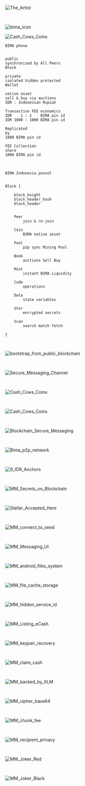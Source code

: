 ![_The_Artist_](_bali_.jpg)



<br />



![_bima_icon_](_BIMA_icon_.png)



![_Cash_Cows_Coins_](Minting_Coining_Money.png)



```json:
BIMA phone


public
synchronized by All Peers
Block

private
isolated hidden protected
Wallet

native asset
sell & buy via auctions
IDR : Indonesian Rupiah

Transaction FEE economics
IDR    1 : 1    BIMA pin id
IDR 1000 : 1000 BIMA pin id

Replicated
by
1000 BIMA pin id

FEE Collection
share
1000 BIMA pin id
```




<br />



```json:
BIMA Indonesia ponsel


Block {

    block_height
    block_header_hash
    block_header


    Peer 
        join & re-join
    
    Coin 
        BIMA native asset
    
    Pool 
        p2p sync Mining Pool
    
    Book 
        auctions Sell Buy
    
    Mint 
        instant BIMA Liquidity
    
    Code 
        operations
    
    Data 
        state variables

    Stor
        encrypted secrets

    Scan
        search match fetch

}
```



<br />



![_bootstrap_from_public_blockchain_](_Public_Blockkchain_Bootstrap_.png)




<br />




![_Secure_Messaging_Channel_](_secure_channel_.png)




<br />




![_Cash_Cows_Coins_](Minting_Coining_Money.png)




<br />




![_Cash_Cows_Coins_](Minting_Coining_Money.png)



<br />



![_Blockchain_Secure_Messaging_](_Secure_Messaging_Blockchain_.png)




<br />



![_Bima_p2p_network_](_Bima_p2p_network_.png)




<br />



![_9_IDR_Anchors_](_IDR_Anchors_.png)




<br />



![_MM_Secrets_on_Blockchain_](_MM_encrypted_secrets_.png)



<br />




![_Stellar_Accepted_Here_](_stellar_accepted_here_.png)



<br />



![_MM_connect_to_seed_](_MM_con_seed_.png)



<br />



![_MM_Messaging_UI_](_MM_v0.11.0_.png)



<br />



![_MM_android_files_system_](_MM_storage_files_.png)



<br />



![_MM_file_cache_storage_](_MM_v0.22.0_.png)



<br />


![_MM_hidden_service_id_](_MM_v0.33.0_.png)



<br />



![_MM_Listing_eCash_](_MM_OHLC_.png)



<br />


![_MM_keypair_recovery_](_MM_XLM_keypair_.png)



<br />


![_MM_claim_cash_](_MM_sponsor_claim_.png)



<br />


![_MM_backed_by_XLM_](_MM_backed_by_XLM_.png)



<br />


![_MM_cipher_base64_](_MM_data_cipher_.png)



<br />


![_MM_chunk_fee_](_MM_data_chunk_.png)



<br />


![_MM_recipient_privacy_](_MM_data_privacy_.png)



<br />


![_MM_Joker_Red_](_MM_Jr_.png)



<br />


![_MM_Joker_Black_](_MM_Jb_.png)
